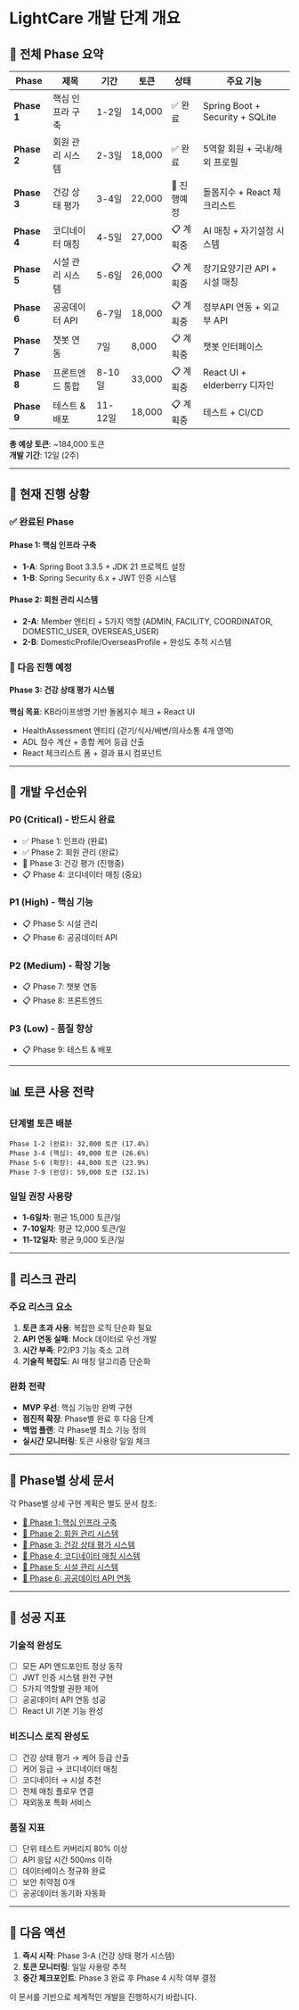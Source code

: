 # LightCare 개발 단계 개요

## 🎯 전체 Phase 요약

| Phase | 제목 | 기간 | 토큰 | 상태 | 주요 기능 |
|-------|------|------|------|------|-----------|
| **Phase 1** | 핵심 인프라 구축 | 1-2일 | 14,000 | ✅ 완료 | Spring Boot + Security + SQLite |
| **Phase 2** | 회원 관리 시스템 | 2-3일 | 18,000 | ✅ 완료 | 5역할 회원 + 국내/해외 프로필 |
| **Phase 3** | 건강 상태 평가 | 3-4일 | 22,000 | 🚧 진행예정 | 돌봄지수 + React 체크리스트 |
| **Phase 4** | 코디네이터 매칭 | 4-5일 | 27,000 | 📋 계획중 | AI 매칭 + 자기설정 시스템 |
| **Phase 5** | 시설 관리 시스템 | 5-6일 | 26,000 | 📋 계획중 | 장기요양기관 API + 시설 매칭 |
| **Phase 6** | 공공데이터 API | 6-7일 | 18,000 | 📋 계획중 | 정부API 연동 + 외교부 API |
| **Phase 7** | 챗봇 연동 | 7일 | 8,000 | 📋 계획중 | 챗봇 인터페이스 |
| **Phase 8** | 프론트엔드 통합 | 8-10일 | 33,000 | 📋 계획중 | React UI + elderberry 디자인 |
| **Phase 9** | 테스트 & 배포 | 11-12일 | 18,000 | 📋 계획중 | 테스트 + CI/CD |

**총 예상 토큰**: ~184,000 토큰  
**개발 기간**: 12일 (2주)

---

## 📌 현재 진행 상황

### ✅ 완료된 Phase

#### Phase 1: 핵심 인프라 구축
- **1-A**: Spring Boot 3.3.5 + JDK 21 프로젝트 설정
- **1-B**: Spring Security 6.x + JWT 인증 시스템

#### Phase 2: 회원 관리 시스템  
- **2-A**: Member 엔티티 + 5가지 역할 (ADMIN, FACILITY, COORDINATOR, DOMESTIC_USER, OVERSEAS_USER)
- **2-B**: DomesticProfile/OverseasProfile + 완성도 추적 시스템

### 🚧 다음 진행 예정

#### Phase 3: 건강 상태 평가 시스템
**핵심 목표**: KB라이프생명 기반 돌봄지수 체크 + React UI
- HealthAssessment 엔티티 (걷기/식사/배변/의사소통 4개 영역)
- ADL 점수 계산 + 종합 케어 등급 산출
- React 체크리스트 폼 + 결과 표시 컴포넌트

---

## 🎯 개발 우선순위

### P0 (Critical) - 반드시 완료
- ✅ Phase 1: 인프라 (완료)
- ✅ Phase 2: 회원 관리 (완료)  
- 🚧 Phase 3: 건강 평가 (진행중)
- 📋 Phase 4: 코디네이터 매칭 (중요)

### P1 (High) - 핵심 기능
- 📋 Phase 5: 시설 관리
- 📋 Phase 6: 공공데이터 API

### P2 (Medium) - 확장 기능  
- 📋 Phase 7: 챗봇 연동
- 📋 Phase 8: 프론트엔드

### P3 (Low) - 품질 향상
- 📋 Phase 9: 테스트 & 배포

---

## 📊 토큰 사용 전략

### 단계별 토큰 배분
```
Phase 1-2 (완료): 32,000 토큰 (17.4%)
Phase 3-4 (핵심): 49,000 토큰 (26.6%) 
Phase 5-6 (확장): 44,000 토큰 (23.9%)
Phase 7-9 (완성): 59,000 토큰 (32.1%)
```

### 일일 권장 사용량
- **1-6일차**: 평균 15,000 토큰/일
- **7-10일차**: 평균 12,000 토큰/일  
- **11-12일차**: 평균 9,000 토큰/일

---

## 🚨 리스크 관리

### 주요 리스크 요소
1. **토큰 초과 사용**: 복잡한 로직 단순화 필요
2. **API 연동 실패**: Mock 데이터로 우선 개발  
3. **시간 부족**: P2/P3 기능 축소 고려
4. **기술적 복잡도**: AI 매칭 알고리즘 단순화

### 완화 전략
- **MVP 우선**: 핵심 기능만 완벽 구현
- **점진적 확장**: Phase별 완료 후 다음 단계
- **백업 플랜**: 각 Phase별 최소 기능 정의
- **실시간 모니터링**: 토큰 사용량 일일 체크

---

## 📁 Phase별 상세 문서

각 Phase별 상세 구현 계획은 별도 문서 참조:

- [📖 Phase 1: 핵심 인프라 구축](./phase-1.md)
- [📖 Phase 2: 회원 관리 시스템](./phase-2.md)  
- [📖 Phase 3: 건강 상태 평가 시스템](./phase-3.md)
- [📖 Phase 4: 코디네이터 매칭 시스템](./phase-4.md)
- [📖 Phase 5: 시설 관리 시스템](./phase-5.md)
- [📖 Phase 6: 공공데이터 API 연동](./phase-6.md)

---

## 🎯 성공 지표

### 기술적 완성도
- [ ] 모든 API 엔드포인트 정상 동작
- [ ] JWT 인증 시스템 완전 구현
- [ ] 5가지 역할별 권한 제어
- [ ] 공공데이터 API 연동 성공
- [ ] React UI 기본 기능 완성

### 비즈니스 로직 완성도  
- [ ] 건강 상태 평가 → 케어 등급 산출
- [ ] 케어 등급 → 코디네이터 매칭  
- [ ] 코디네이터 → 시설 추천
- [ ] 전체 매칭 플로우 연결
- [ ] 재외동포 특화 서비스

### 품질 지표
- [ ] 단위 테스트 커버리지 80% 이상  
- [ ] API 응답 시간 500ms 이하
- [ ] 데이터베이스 정규화 완료
- [ ] 보안 취약점 0개
- [ ] 공공데이터 동기화 자동화

---

## 📅 다음 액션

1. **즉시 시작**: Phase 3-A (건강 상태 평가 시스템)
2. **토큰 모니터링**: 일일 사용량 추적
3. **중간 체크포인트**: Phase 3 완료 후 Phase 4 시작 여부 결정

이 문서를 기반으로 체계적인 개발을 진행하시기 바랍니다.
